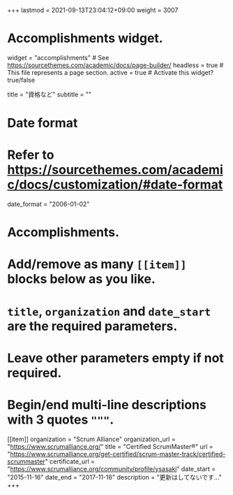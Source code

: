 +++
lastmod = 2021-09-13T23:04:12+09:00
weight = 3007
# Accomplishments widget.
widget = "accomplishments"  # See https://sourcethemes.com/academic/docs/page-builder/
headless = true  # This file represents a page section.
active = true  # Activate this widget? true/false

title = "資格など"
subtitle = ""

# Date format
#   Refer to https://sourcethemes.com/academic/docs/customization/#date-format
date_format = "2006-01-02"

# Accomplishments.
#   Add/remove as many `[[item]]` blocks below as you like.
#   `title`, `organization` and `date_start` are the required parameters.
#   Leave other parameters empty if not required.
#   Begin/end multi-line descriptions with 3 quotes `"""`.

[[item]]
  organization = "Scrum Alliance"
  organization_url = "https://www.scrumalliance.org/"
  title = "Certified ScrumMaster®"
  url = "https://www.scrumalliance.org/get-certified/scrum-master-track/certified-scrummaster"
  certificate_url = "https://www.scrumalliance.org/community/profile/ysasaki"
  date_start = "2015-11-16"
  date_end = "2017-11-16"
  description = "更新はしてないです…"
+++

